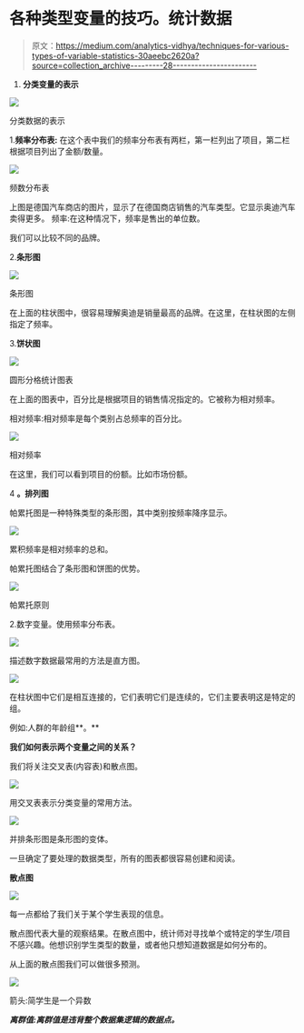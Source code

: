 # 各种类型变量的技巧。统计数据

> 原文：<https://medium.com/analytics-vidhya/techniques-for-various-types-of-variable-statistics-30aeebc2620a?source=collection_archive---------28----------------------->

1.  **分类变量的表示**

![](img/ef6ebae386bae8f6c616fe9d12499e9e.png)

分类数据的表示

1.**频率分布表:**
在这个表中我们的频率分布表有两栏，第一栏列出了项目，第二栏根据项目列出了金额/数量。

![](img/a90e98fb15d8fe58219ff81793e4bdf7.png)

频数分布表

上图是德国汽车商店的图片，显示了在德国商店销售的汽车类型。它显示奥迪汽车卖得更多。
频率:在这种情况下，频率是售出的单位数。

我们可以比较不同的品牌。

2.**条形图**

![](img/11d98d88bef53604b3f22a8caeb8c216.png)

条形图

在上面的柱状图中，很容易理解奥迪是销量最高的品牌。在这里，在柱状图的左侧指定了频率。

3.**饼状图**

![](img/53f64b813a5fe073abc741cb8f324329.png)

圆形分格统计图表

在上面的图表中，百分比是根据项目的销售情况指定的。它被称为相对频率。

相对频率:相对频率是每个类别占总频率的百分比。

![](img/22abf2498807aff12eb867855a4e8c0c.png)

相对频率

在这里，我们可以看到项目的份额。比如市场份额。

4 **。排列图**

帕累托图是一种特殊类型的条形图，其中类别按频率降序显示。

![](img/375a15c68a5714a1c5e99eed69bb821e.png)

累积频率是相对频率的总和。

帕累托图结合了条形图和饼图的优势。

![](img/1cd452d084754b8ad002559cbdcc2d57.png)

帕累托原则

2.数字变量。使用频率分布表。

![](img/6c94f5be3e676d6c41ddbbf0983ef6d4.png)

描述数字数据最常用的方法是直方图。

![](img/2df824d13612838ede06865d1043303d.png)

在柱状图中它们是相互连接的，它们表明它们是连续的，它们主要表明这是特定的组。

例如:人群的年龄组**。**

**我们如何表示两个变量之间的关系？**

我们将关注交叉表(内容表)和散点图。

![](img/b2a34cbfe81ed5e089fbe6eac4feb54b.png)

用交叉表表示分类变量的常用方法。

![](img/3fd5d3733448b065cbc91736c9643b68.png)

并排条形图是条形图的变体。

一旦确定了要处理的数据类型，所有的图表都很容易创建和阅读。

**散点图**

![](img/027cb60d0a7775f89f57a4af33d8d91a.png)

每一点都给了我们关于某个学生表现的信息。

散点图代表大量的观察结果。在散点图中，统计师对寻找单个或特定的学生/项目不感兴趣。他想识别学生类型的数量，或者他只想知道数据是如何分布的。

从上面的散点图我们可以做很多预测。

![](img/76604700b13b3eeb50daabff59e884de.png)

箭头:简学生是一个异数

***离群值:离群值是违背整个数据集逻辑的数据点。***